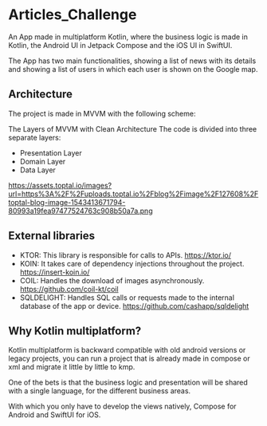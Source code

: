 # Articles_Challenge

An App made in multiplatform Kotlin, where the business logic is made in Kotlin, the Android UI in
Jetpack Compose and the iOS UI in SwiftUI.

The App has two main functionalities, showing a list of news with its details and showing a list of
users in which each user is shown on the Google map.

## Architecture

The project is made in MVVM with the following scheme:

The Layers of MVVM with Clean Architecture
The code is divided into three separate layers:

- Presentation Layer
- Domain Layer
- Data Layer

https://assets.toptal.io/images?url=https%3A%2F%2Fuploads.toptal.io%2Fblog%2Fimage%2F127608%2Ftoptal-blog-image-1543413671794-80993a19fea97477524763c908b50a7a.png

## External libraries

- KTOR: This library is responsible for calls to APIs. https://ktor.io/
- KOIN: It takes care of dependency injections throughout the project. https://insert-koin.io/
- COIL: Handles the download of images asynchronously. https://github.com/coil-kt/coil
- SQLDELIGHT: Handles SQL calls or requests made to the internal database of the app or
  device. https://github.com/cashapp/sqldelight

## Why Kotlin multiplatform?

Kotlin multiplatform is backward compatible with old android versions or legacy projects, you can
run a project that is already made in compose or xml and migrate it little by little to kmp.

One of the bets is that the business logic and presentation will be shared with a single language,
for the different business areas.

With which you only have to develop the views natively, Compose for Android and SwiftUI for iOS.
